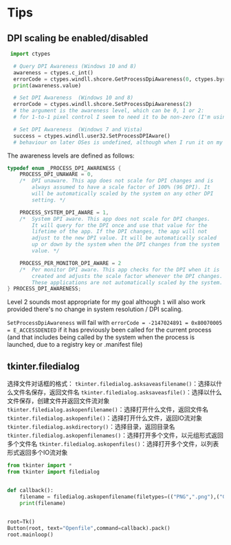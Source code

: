 # Tips

## DPI scaling be enabled/disabled

```Python
 import ctypes

  # Query DPI Awareness (Windows 10 and 8)
  awareness = ctypes.c_int()
  errorCode = ctypes.windll.shcore.GetProcessDpiAwareness(0, ctypes.byref(awareness))
  print(awareness.value)

  # Set DPI Awareness  (Windows 10 and 8)
  errorCode = ctypes.windll.shcore.SetProcessDpiAwareness(2)
  # the argument is the awareness level, which can be 0, 1 or 2:
  # for 1-to-1 pixel control I seem to need it to be non-zero (I'm using level 2)

  # Set DPI Awareness  (Windows 7 and Vista)
  success = ctypes.windll.user32.SetProcessDPIAware()
  # behaviour on later OSes is undefined, although when I run it on my Windows 10 machine, it seems to work with effects identical to SetProcessDpiAwareness(1)
```

The awareness levels are defined as follows:

```C
typedef enum _PROCESS_DPI_AWARENESS { 
    PROCESS_DPI_UNAWARE = 0,
    /*  DPI unaware. This app does not scale for DPI changes and is
        always assumed to have a scale factor of 100% (96 DPI). It
        will be automatically scaled by the system on any other DPI
        setting. */

    PROCESS_SYSTEM_DPI_AWARE = 1,
    /*  System DPI aware. This app does not scale for DPI changes.
        It will query for the DPI once and use that value for the
        lifetime of the app. If the DPI changes, the app will not
        adjust to the new DPI value. It will be automatically scaled
        up or down by the system when the DPI changes from the system
        value. */

    PROCESS_PER_MONITOR_DPI_AWARE = 2
    /*  Per monitor DPI aware. This app checks for the DPI when it is
        created and adjusts the scale factor whenever the DPI changes.
        These applications are not automatically scaled by the system. */
} PROCESS_DPI_AWARENESS;
```

Level 2 sounds most appropriate for my goal although `1` will also work provided there's no change in system resolution / DPI scaling.

`SetProcessDpiAwareness` will fail with `errorCode = -2147024891 = 0x80070005 = E_ACCESSDENIED` if it has previously been called for the current process (and that includes being called by the system when the process is launched, due to a registry key or .manifest file)

## tkinter.filedialog

选择文件对话框的格式：
`tkinter.filedialog.asksaveasfilename()`：选择以什么文件名保存，返回文件名
`tkinter.filedialog.asksaveasfile()`：选择以什么文件保存，创建文件并返回文件流对象
`tkinter.filedialog.askopenfilename()`：选择打开什么文件，返回文件名
`tkinter.filedialog.askopenfile()`：选择打开什么文件，返回IO流对象
`tkinter.filedialog.askdirectory()`：选择目录，返回目录名
`tkinter.filedialog.askopenfilenames()`：选择打开多个文件，以元组形式返回多个文件名
`tkinter.filedialog.askopenfiles()`：选择打开多个文件，以列表形式返回多个IO流对象

```Python
from tkinter import *
from tkinter import filedialog


def callback():
    filename = filedialog.askopenfilename(filetypes=(("PNG",".png"),("GPF",".gpf"),("JPG",".jpg"),("python",".py")))
    print(filename)
    

root=Tk()
Button(root, text="Openfile",command=callback).pack()
root.mainloop()
```

